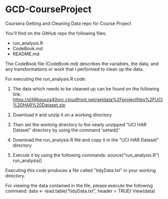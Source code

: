 GCD-CourseProject
=================

Coursera Getting and Cleaning Data repo for Course Project

You'll find on the GitHub repo the following files:
- run_analysis.R
- CodeBook.md
- README.md

The CodeBook file (CodeBook.md) describes the variables, the data, and any transformations or work that I performed to clean up the data.

For executing the run_analysis.R code:

1. The data which needs to be cleaned up can be found on the following link:
https://d396qusza40orc.cloudfront.net/getdata%2Fprojectfiles%2FUCI%20HAR%20Dataset.zip

2. Download it and unzip it on a working directory

3. Then set the working directory to the newly unzipped "UCI HAR Dataset" directory by using the command 'setwd()'

4. Download the run_analysis.R file and copy it in the "UCI HAR Dataset" directory

5. Execute it by using the following commands:
source("run_analysis.R")
run_analysis()

Executing this code produces a file called "tidyData.txt" in your working directory.

For viewing the data contained in the file, please execute the following command:
data <- read.table("tidyData.txt", header = TRUE)
View(data)